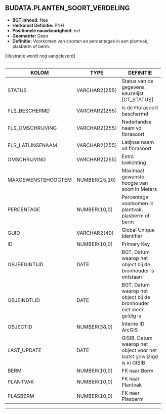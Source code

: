 ﻿## BUDATA.PLANTEN_SOORT_VERDELING


* __BGT inhoud:__ Nee
* __Herkomst Definitie:__ PNH
* __Positionele nauwkeurigheid:__ nvt
* __Geometrie:__ Geen
* __Definitie:__ Voorkomen van soorten en percentages in een plantvak, plasberm of berm. 

[illustratie wordt nog aangeleverd]

***

|KOLOM                               |TYPE              |DEFINITIE|
|------                              |----              |-----    |
|STATUS                              |VARCHAR2(255)     |Status van de gegevens, keuzelijst [CT_STATUS]|
|FLS_BESCHERMD                       |VARCHAR2(255)     |Is de Florasoort beschermd|
|FLS_OMSCHRIJVING                    |VARCHAR2(255)     |Nederlandse naam vd florasoort|
|FLS_LATIJNSENAAM                    |VARCHAR2(255)     |Latijnse naam vd florasoort|
|OMSCHRIJVING                        |VARCHAR2(255)     |Extra toelichting|
|MAXGEWENSTEHOOGTEM                  |NUMBER(25,10)     |Maximaal gewenste hoogte van soort in Meters|
|PERCENTAGE                          |NUMBER(10,0)      |Percentage voorkomen in plantvak, plasberm of berm|
|GUID                                |VARCHAR2(40)      |Global Unique Identifier|
|ID                                  |NUMBER(10,0)      |Primary Key|
|OBJBEGINTIJD                        |DATE              |BGT, Datum waarop het object bij de bronhouder is ontstaan|
|OBJEINDTIJD                         |DATE              |BGT, Datum waarop het object bij de bronhouder niet meer geldig is|
|OBJECTID                            |NUMBER(38,0)      |Interne ID ArcGIS|
|LAST_UPDATE                         |DATE              |GISIB, Datum waarop het object voor het laatst gewijzigd is in GISIB|
|BERM                                |NUMBER(10,0)      |FK naar Berm|
|PLANTVAK                            |NUMBER(10,0)      |FK naar Plantvak|
|PLASBERM                            |NUMBER(10,0)      |FK naar Plasberm|

***
